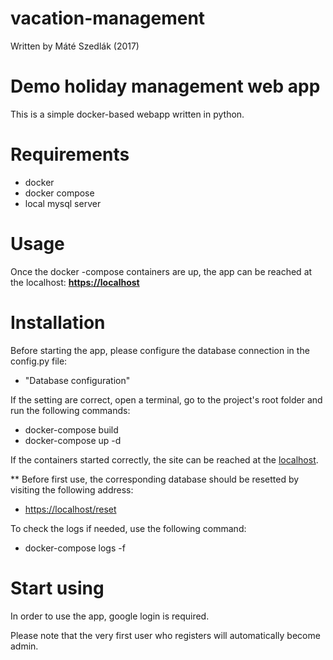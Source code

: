 # vacation-management
Written by Máté Szedlák (2017)

Demo holiday management web app
==========
This is a simple docker-based webapp written in python.

# Requirements
* docker
* docker compose
* local mysql server


# Usage
Once the docker -compose containers are up, the app can be reached at the localhost:
[**https://localhost**](https://localhost)

# Installation
Before starting the app, please configure the database connection in the config.py file:
* "Database configuration"

If the setting are correct, open a terminal, go to the project's root folder and run the following commands:
* docker-compose build
* docker-compose up -d

If the containers started correctly, the site can be reached at the [localhost](https://localhost).

** Before first use, the corresponding database should be resetted by visiting the following address:
* [https://localhost/reset](https://localhost/reset)

To check the logs if needed, use the following command:
* docker-compose logs -f

# Start using
In order to use the app, google login is required.

Please note that the very first user who registers will automatically become admin.
